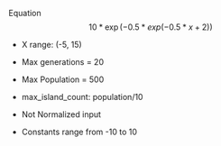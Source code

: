 Equation
$$10*\exp(-0.5*exp(-0.5*x + 2))$$
- X range: (-5, 15)

- Max generations = 20
- Max Population = 500
- max_island_count: population/10

- Not Normalized input
- Constants range from -10 to 10